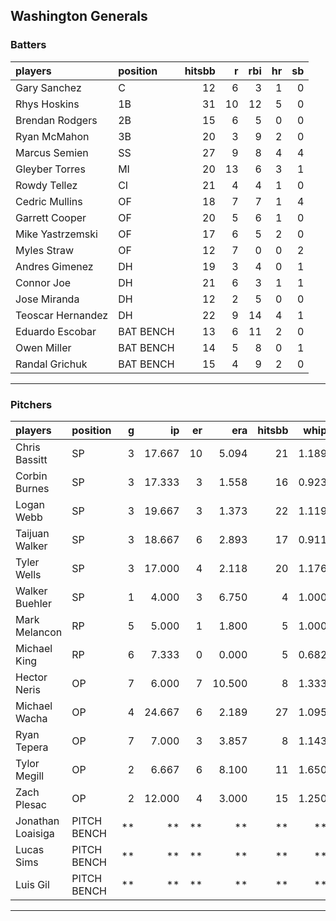 ## Washington Generals

### Batters

 
|players           |position  | hitsbb|  r| rbi| hr| sb| 
|:-----------------|:---------|------:|--:|---:|--:|--:| 
|Gary Sanchez      |C         |     12|  6|   3|  1|  0| 
|Rhys Hoskins      |1B        |     31| 10|  12|  5|  0| 
|Brendan Rodgers   |2B        |     15|  6|   5|  0|  0| 
|Ryan McMahon      |3B        |     20|  3|   9|  2|  0| 
|Marcus Semien     |SS        |     27|  9|   8|  4|  4| 
|Gleyber Torres    |MI        |     20| 13|   6|  3|  1| 
|Rowdy Tellez      |CI        |     21|  4|   4|  1|  0| 
|Cedric Mullins    |OF        |     18|  7|   7|  1|  4| 
|Garrett Cooper    |OF        |     20|  5|   6|  1|  0| 
|Mike Yastrzemski  |OF        |     17|  6|   5|  2|  0| 
|Myles Straw       |OF        |     12|  7|   0|  0|  2| 
|Andres Gimenez    |DH        |     19|  3|   4|  0|  1| 
|Connor Joe        |DH        |     21|  6|   3|  1|  1| 
|Jose Miranda      |DH        |     12|  2|   5|  0|  0| 
|Teoscar Hernandez |DH        |     22|  9|  14|  4|  1| 
|Eduardo Escobar   |BAT BENCH |     13|  6|  11|  2|  0| 
|Owen Miller       |BAT BENCH |     14|  5|   8|  0|  1| 
|Randal Grichuk    |BAT BENCH |     15|  4|   9|  2|  0| 


* * *

### Pitchers

 
|players           |position    |  g|     ip| er|    era| hitsbb|  whip| so|  w| sv| 
|:-----------------|:-----------|--:|------:|--:|------:|------:|-----:|--:|--:|--:| 
|Chris Bassitt     |SP          |  3| 17.667| 10|  5.094|     21| 1.189| 22|  1|  0| 
|Corbin Burnes     |SP          |  3| 17.333|  3|  1.558|     16| 0.923| 26|  2|  0| 
|Logan Webb        |SP          |  3| 19.667|  3|  1.373|     22| 1.119| 19|  1|  0| 
|Taijuan Walker    |SP          |  3| 18.667|  6|  2.893|     17| 0.911| 23|  2|  0| 
|Tyler Wells       |SP          |  3| 17.000|  4|  2.118|     20| 1.176| 11|  3|  0| 
|Walker Buehler    |SP          |  1|  4.000|  3|  6.750|      4| 1.000|  6|  0|  0| 
|Mark Melancon     |RP          |  5|  5.000|  1|  1.800|      5| 1.000|  1|  1|  0| 
|Michael King      |RP          |  6|  7.333|  0|  0.000|      5| 0.682| 10|  1|  0| 
|Hector Neris      |OP          |  7|  6.000|  7| 10.500|      8| 1.333|  5|  0|  0| 
|Michael Wacha     |OP          |  4| 24.667|  6|  2.189|     27| 1.095| 21|  3|  0| 
|Ryan Tepera       |OP          |  7|  7.000|  3|  3.857|      8| 1.143|  7|  0|  0| 
|Tylor Megill      |OP          |  2|  6.667|  6|  8.100|     11| 1.650| 10|  0|  0| 
|Zach Plesac       |OP          |  2| 12.000|  4|  3.000|     15| 1.250|  3|  0|  0| 
|Jonathan Loaisiga |PITCH BENCH | **|     **| **|     **|     **|    **| **| **| **| 
|Lucas Sims        |PITCH BENCH | **|     **| **|     **|     **|    **| **| **| **| 
|Luis Gil          |PITCH BENCH | **|     **| **|     **|     **|    **| **| **| **| 


* * *



